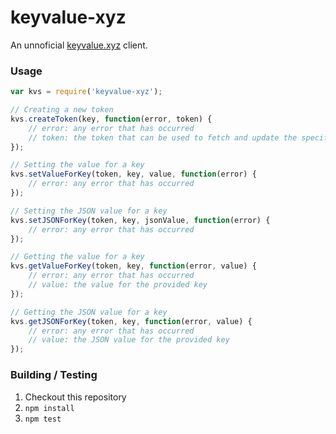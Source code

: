 # keyvalue-xyz

An unnoficial [keyvalue.xyz](https://keyvalue.xyz/) client.

### Usage

```js
var kvs = require('keyvalue-xyz');

// Creating a new token
kvs.createToken(key, function(error, token) {
    // error: any error that has occurred
    // token: the token that can be used to fetch and update the specified key
});

// Setting the value for a key
kvs.setValueForKey(token, key, value, function(error) {
    // error: any error that has occurred
});

// Setting the JSON value for a key
kvs.setJSONForKey(token, key, jsonValue, function(error) {
    // error: any error that has occurred
});

// Getting the value for a key
kvs.getValueForKey(token, key, function(error, value) {
    // error: any error that has occurred
    // value: the value for the provided key
});

// Getting the JSON value for a key
kvs.getJSONForKey(token, key, function(error, value) {
    // error: any error that has occurred
    // value: the JSON value for the provided key
});
```

### Building / Testing

1. Checkout this repository
1. `npm install`
1. `npm test`
